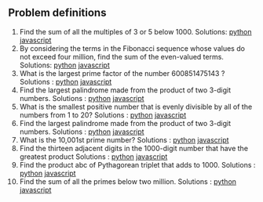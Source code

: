 ## Problem definitions

1. Find the sum of all the multiples of 3 or 5 below 1000. 
  Solutions: [python][solution1py] [javascript][solution1js]
2. By considering the terms in the Fibonacci sequence whose values do not exceed four million, find the sum of the even-valued terms.
  Solutions: [python][solution2py] [javascript][solution2js]
3. What is the largest prime factor of the number 600851475143 ? 
  Solutions : [python][solution3py] [javascript][solution3js]
4. Find the largest palindrome made from the product of two 3-digit numbers.
  Solutions : [python][solution4py] [javascript][solution4js]
5. What is the smallest positive number that is evenly divisible by all of the numbers from 1 to 20?
  Solutions : [python][solution5py] [javascript][solution5js]
6. Find the largest palindrome made from the product of two 3-digit numbers.
  Solutions : [python][solution6py] [javascript][solution6js]
7. What is the 10,001st prime number?
  Solutions : [python][solution7py] [javascript][solution7js]
8. Find the thirteen adjacent digits in the 1000-digit number that have the greatest product
  Solutions : [python][solution8py] [javascript][solution8js]
9. Find the product abc of Pythagorean triplet that adds to 1000.
  Solutions : [python][solution9py] [javascript][solution9js]
10. Find the sum of all the primes below two million.
  Solutions : [python][solution10py] [javascript][solution10js]

[solution1py]: http://github.com/jmugz3/euler/blob/master/1-10/solution1.py
[solution1js]: http://github.com/jmugz3/euler/blob/master/1-10/solution1.js

[solution2py]: http://github.com/jmugz3/euler/blob/master/1-10/solution2.py
[solution2js]: http://github.com/jmugz3/euler/blob/master/1-10/solution2.js

[solution3py]: http://github.com/jmugz3/euler/blob/master/1-10/solution3.py
[solution3js]: http://github.com/jmugz3/euler/blob/master/1-10/solution3.js

[solution4py]: http://github.com/jmugz3/euler/blob/master/1-10/solution4.py
[solution4js]: http://github.com/jmugz3/euler/blob/master/1-10/solution4.js

[solution5py]: http://github.com/jmugz3/euler/blob/master/1-10/solution5.py
[solution5js]: http://github.com/jmugz3/euler/blob/master/1-10/solution5.js

[solution6py]: http://github.com/jmugz3/euler/blob/master/1-10/solution6.py
[solution6js]: http://github.com/jmugz3/euler/blob/master/1-10/solution6.js

[solution7py]: http://github.com/jmugz3/euler/blob/master/1-10/solution7.py
[solution7js]: http://github.com/jmugz3/euler/blob/master/1-10/solution7.js

[solution8py]: http://github.com/jmugz3/euler/blob/master/1-10/solution8.py
[solution8js]: http://github.com/jmugz3/euler/blob/master/1-10/solution8.js

[solution9py]: http://github.com/jmugz3/euler/blob/master/1-10/solution9.py
[solution9js]: http://github.com/jmugz3/euler/blob/master/1-10/solution9.js

[solution10py]: http://github.com/jmugz3/euler/blob/master/1-10/solution10.py
[solution10js]: http://github.com/jmugz3/euler/blob/master/1-10/solution10.js
